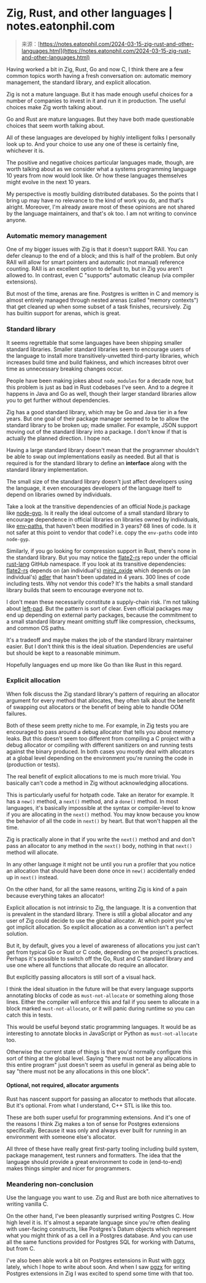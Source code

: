 <!--yml
category: 未分类
date: 2024-05-27 14:57:47
-->

# Zig, Rust, and other languages | notes.eatonphil.com

> 来源：[https://notes.eatonphil.com/2024-03-15-zig-rust-and-other-languages.html](https://notes.eatonphil.com/2024-03-15-zig-rust-and-other-languages.html)

Having worked a bit in Zig, Rust, Go and now C, I think there are a few common topics worth having a fresh conversation on: automatic memory management, the standard library, and explicit allocation.

Zig is not a mature language. But it has made enough useful choices for a number of companies to invest in it and run it in production. The useful choices make Zig worth talking about.

Go and Rust are mature languages. But they have both made questionable choices that seem worth talking about.

All of these languages are developed by highly intelligent folks I personally look up to. And your choice to use any one of these is certainly fine, whichever it is.

The positive and negative choices particular languages made, though, are worth talking about as we consider what a systems programming language 10 years from now would look like. Or how these languages themselves might evolve in the next 10 years.

My perspective is mostly building distributed databases. So the points that I bring up may have no relevance to the kind of work you do, and that's alright. Moreover, I'm already aware most of these opinions are not shared by the language maintainers, and that's ok too. I am not writing to convince anyone.

### Automatic memory management

One of my bigger issues with Zig is that it doesn't support RAII. You can defer cleanup to the end of a block; and this is half of the problem. But only RAII will allow for smart pointers and automatic (not manual) reference counting. RAII is an excellent option to default to, but in Zig you aren't allowed to. In contrast, even C "supports" automatic cleanup (via compiler extensions).

But most of the time, arenas are fine. Postgres is written in C and memory is almost entirely managed through nested arenas (called "memory contexts") that get cleaned up when some subset of a task finishes, recursively. Zig has builtin support for arenas, which is great.

### Standard library

It seems regrettable that some languages have been shipping smaller standard libraries. Smaller standard libraries seem to encourage users of the language to install more transitively-unvetted third-party libraries, which increases build time and build flakiness, and which increases bitrot over time as unnecessary breaking changes occur.

People have been making jokes about `node_modules` for a decade now, but this problem is just as bad in Rust codebases I've seen. And to a degree it happens in Java and Go as well, though their larger standard libraries allow you to get further without dependencies.

Zig has a good standard library, which may be Go and Java tier in a few years. But one goal of their package manager seemed to be to allow the standard library to be broken up; made smaller. For example, JSON support moving out of the standard library into a package. I don't know if that is actually the planned direction. I hope not.

Having a large standard library doesn't mean that the programmer shouldn't be able to swap out implementations easily as needed. But all that is required is for the standard library to define an **interface** along with the standard library implementation.

The small size of the standard library doesn't just affect developers using the language, it even encourages developers of the language itself to depend on libraries owned by individuals.

Take a look at the transitive dependencies of an official Node.js package like [node-gyp](https://github.com/nodejs/node-gyp/blob/main/package.json#L25). Is it really the ideal outcome of a small standard library to encourage dependence in official libraries on libraries owned by individuals, like [env-paths](https://github.com/sindresorhus/env-paths), that haven't been modified in 3 years? 68 lines of code. Is it not safer at this point to vendor that code? i.e. copy the `env-paths` code into `node-gyp`.

Similarly, if you go looking for compression support in Rust, there's none in the standard library. But you may notice the [flate2-rs](https://github.com/rust-lang/flate2-rs) repo under the official [rust-lang](https://github.com/rust-lang) GitHub namespace. If you look at its transitive dependencies: [flate2-rs](https://github.com/rust-lang/flate2-rs/blob/main/Cargo.toml#L23) depends on (an individual's) [miniz_oxide](https://github.com/Frommi/miniz_oxide/blob/master/miniz_oxide/Cargo.toml#L20) which depends on (an individual's) [adler](https://github.com/jonas-schievink/adler) that hasn't been updated in 4 years. 300 lines of code including tests. Why not vendor this code? It's the habits a small standard library builds that seem to encourage everyone not to.

I don't mean these necessarily constitute a supply-chain risk. I'm not talking about [left-pad](https://www.theregister.com/2016/03/23/npm_left_pad_chaos/). But the pattern is sort of clear. Even official packages may end up depending on external party packages, because the commitment to a small standard library meant omitting stuff like compression, checksums, and common OS paths.

It's a tradeoff and maybe makes the job of the standard library maintainer easier. But I don't think this is the ideal situation. Dependencies are useful but should be kept to a reasonable minimum.

Hopefully languages end up more like Go than like Rust in this regard.

### Explicit allocation

When folk discuss the Zig standard library's pattern of requiring an allocator argument for every method that allocates, they often talk about the benefit of swapping out allocators or the benefit of being able to handle OOM failures.

Both of these seem pretty niche to me. For example, in Zig tests you are encouraged to pass around a debug allocator that tells you about memory leaks. But this doesn't seem too different from compiling a C project with a debug allocator or compiling with different sanitizers on and running tests against the binary produced. In both cases you mostly deal with allocators at a global level depending on the environment you're running the code in (production or tests).

The real benefit of explicit allocations to me is much more trivial. You basically can't code a method in Zig without acknowledging allocations.

This is particularly useful for hotpath code. Take an iterator for example. It has a `new()` method, a `next()` method, and a `done()` method. In most languages, it's basically impossible at the syntax or compiler-level to know if you are allocating in the `next()` method. You may know because you know the behavior of all the code in `next()` by heart. But that won't happen all the time.

Zig is practically alone in that if you write the `next()` method and and don't pass an allocator to any method in the `next()` body, nothing in that `next()` method will allocate.

In any other language it might not be until you run a profiler that you notice an allocation that should have been done once in `new()` accidentally ended up in `next()` instead.

On the other hand, for all the same reasons, writing Zig is kind of a pain because everything takes an allocator!

Explicit allocation is not intrinsic to Zig, the language. It is a convention that is prevalent in the standard library. There is still a global allocator and any user of Zig could decide to use the global allocator. At which point you've got implicit allocation. So explicit allocation as a convention isn't a perfect solution.

But it, by default, gives you a level of awareness of allocations you just can't get from typical Go or Rust or C code, depending on the project's practices. Perhaps it's possible to switch off the Go, Rust and C standard library and use one where all functions that allocate do require an allocator.

But explicitly passing allocators is still sort of a visual hack.

I think the ideal situation in the future will be that every language supports annotating blocks of code as `must-not-allocate` or something along those lines. Either the compiler will enforce this and fail if you seem to allocate in a block marked `must-not-allocate`, or it will panic during runtime so you can catch this in tests.

This would be useful beyond static programming languages. It would be as interesting to annotate blocks in JavaScript or Python as `must-not-allocate` too.

Otherwise the current state of things is that you'd normally configure this sort of thing at the global level. Saying "there must not be any allocations in this entire program" just doesn't seem as useful in general as being able to say "there must not be any allocations in this one block".

#### Optional, not required, allocator arguments

Rust has nascent support for passing an allocator to methods that allocate. But it's optional. From what I understand, C++ STL is like this too.

These are both super useful for programming extensions. And it's one of the reasons I think Zig makes a ton of sense for Postgres extensions specifically. Because it was only and always ever built for running in an environment with someone else's allocator.

All three of these have really great first-party tooling including build system, package management, test runners and formatters. The idea that the language should provide a great environment to code in (end-to-end) makes things simpler and nicer for programmers.

### Meandering non-conclusion

Use the language you want to use. Zig and Rust are both nice alternatives to writing vanilla C.

On the other hand, I've been pleasantly surprised writing Postgres C. How high level it is. It's almost a separate language since you're often dealing with user-facing constructs, like Postgres's Datum objects which represent what you might think of as a cell in a Postgres database. And you can use all the same functions provided for Postgres SQL for working with Datums, but from C.

I've also been able work a bit on Postgres extensions in Rust with [pgrx](https://github.com/pgcentralfoundation/pgrx) lately, which I hope to write about soon. And when I saw [pgzx](https://github.com/xataio/pgzx) for writing Postgres extensions in Zig I was excited to spend some time with that too.